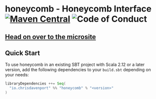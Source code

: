 # honeycomb - Honeycomb Interface [![Maven Central](https://maven-badges.herokuapp.com/maven-central/io.chrisdavenport/honeycomb_2.12/badge.svg)](https://maven-badges.herokuapp.com/maven-central/io.chrisdavenport/honeycomb_2.12) ![Code of Conduct](https://img.shields.io/badge/Code%20of%20Conduct-Scala-blue.svg)

## [Head on over to the microsite](https://ChristopherDavenport.github.io/honeycomb)

## Quick Start

To use honeycomb in an existing SBT project with Scala 2.12 or a later version, add the following dependencies to your
`build.sbt` depending on your needs:

```scala
libraryDependencies ++= Seq(
  "io.chrisdavenport" %% "honeycomb" % "<version>"
)
```
